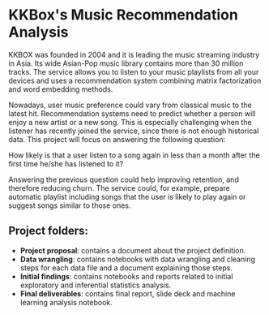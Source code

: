 # KKBox's Music Recommendation Analysis

KKBOX was founded in 2004 and it is leading the music streaming industry in Asia. Its wide Asian-Pop music library contains more than 30 million tracks. The service allows you to listen to your music playlists from all your devices and uses a recommendation system combining matrix factorization and word embedding methods.

Nowadays, user music preference could vary from classical music to the latest hit. Recommendation systems need to predict whether a person will enjoy a new artist or a new song. This is especially challenging when the listener has recently joined the service, since there is not enough historical data. This project will focus on answering the following question:

How likely is that a user listen to a song again in less than a month after the first time he/she has listened to it?

Answering the previous question could help improving retention, and therefore reducing churn. The service could, for example, prepare automatic playlist including songs that the user is likely to play again or suggest songs similar to those ones.


## Project folders:
- <b>Project proposal</b>: contains a document about the project definition.
- <b>Data wrangling</b>: contains notebooks with data wrangling and cleaning steps for each data file and a document explaining those steps.
- <b>Initial findings</b>: contains notebooks and reports related to initial exploratory and inferential statistics analysis.
- <b>Final deliverables</b>: contains final report, slide deck and machine learning analysis notebook.
